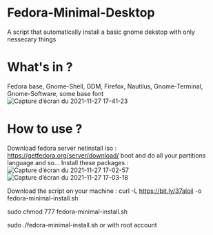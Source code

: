 # Fedora-Minimal-Desktop
A script that automatically install a basic gnome dekstop with only nessecary things

# What's in ?
Fedora base, Gnome-Shell, GDM, Firefox, Nautilus, Gnome-Terminal, Gnome-Software, some base font
![Capture d’écran du 2021-11-27 17-41-23](https://user-images.githubusercontent.com/52078885/143689647-25294e41-80e0-484e-b2fb-41d2d089a287.png)


# How to use ?
Download fedora server netinstall iso : https://getfedora.org/server/download/
boot and do all your partitions language and so...
Install these packages : 
![Capture d’écran du 2021-11-27 17-02-57](https://user-images.githubusercontent.com/52078885/143689539-ed02c38c-9532-4995-b228-ed0c787bf4b5.png)
![Capture d’écran du 2021-11-27 17-03-18](https://user-images.githubusercontent.com/52078885/143689540-50cff02c-a663-4754-9645-683f977a0526.png)

Download the script on your machine : curl -L https://bit.ly/37aloil -o fedora-minimal-install.sh



sudo chmod 777 fedora-minimal-install.sh




sudo ./fedora-minimal-install.sh or with root account

